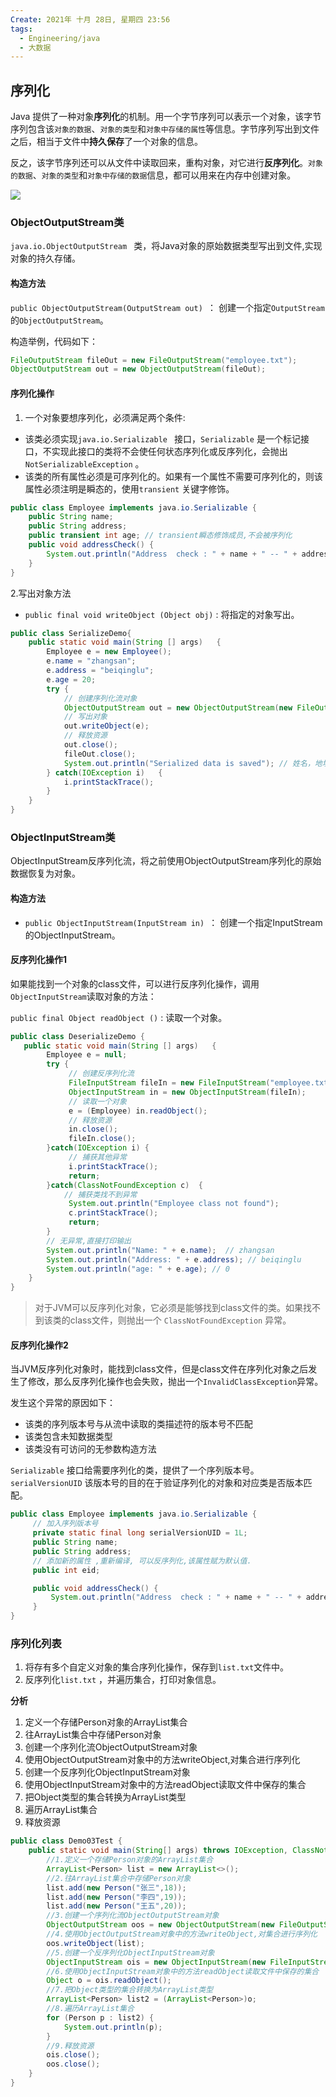 ```yaml
---
Create: 2021年 十月 28日, 星期四 23:56
tags: 
  - Engineering/java
  - 大数据
---
```

## 序列化

Java 提供了一种对象**序列化**的机制。用一个字节序列可以表示一个对象，该字节序列包含该`对象的数据`、`对象的类型`和`对象中存储的属性`等信息。字节序列写出到文件之后，相当于文件中**持久保存**了一个对象的信息。 

反之，该字节序列还可以从文件中读取回来，重构对象，对它进行**反序列化**。`对象的数据`、`对象的类型`和`对象中存储的数据`信息，都可以用来在内存中创建对象。

![](https://images-1257755739.cos.ap-guangzhou.myqcloud.com/hexo/posts/java-io/image-20200919234109085.png)

### ObjectOutputStream类

`java.io.ObjectOutputStream ` 类，将Java对象的原始数据类型写出到文件,实现对象的持久存储。

#### 构造方法

`public ObjectOutputStream(OutputStream out) `： 创建一个指定`OutputStream`的`ObjectOutputStream`。

构造举例，代码如下：  

```java
FileOutputStream fileOut = new FileOutputStream("employee.txt");
ObjectOutputStream out = new ObjectOutputStream(fileOut);
```

#### 序列化操作

1. 一个对象要想序列化，必须满足两个条件:

* 该类必须实现`java.io.Serializable ` 接口，`Serializable` 是一个标记接口，不实现此接口的类将不会使任何状态序列化或反序列化，会抛出`NotSerializableException` 。
* 该类的所有属性必须是可序列化的。如果有一个属性不需要可序列化的，则该属性必须注明是瞬态的，使用`transient` 关键字修饰。

```java
public class Employee implements java.io.Serializable {
    public String name;
    public String address;
    public transient int age; // transient瞬态修饰成员,不会被序列化
    public void addressCheck() {
      	System.out.println("Address  check : " + name + " -- " + address);
    }
}
```

2.写出对象方法

* `public final void writeObject (Object obj)` : 将指定的对象写出。

```java
public class SerializeDemo{
   	public static void main(String [] args)   {
    	Employee e = new Employee();
    	e.name = "zhangsan";
    	e.address = "beiqinglu";
    	e.age = 20; 
    	try {
      		// 创建序列化流对象
            ObjectOutputStream out = new ObjectOutputStream(new FileOutputStream("employee.txt"));
        	// 写出对象
        	out.writeObject(e);
        	// 释放资源
        	out.close();
        	fileOut.close();
        	System.out.println("Serialized data is saved"); // 姓名，地址被序列化，年龄没有被序列化。
        } catch(IOException i)   {
            i.printStackTrace();
        }
   	}
}
```

### ObjectInputStream类

ObjectInputStream反序列化流，将之前使用ObjectOutputStream序列化的原始数据恢复为对象。 

#### 构造方法

* `public ObjectInputStream(InputStream in) `： 创建一个指定InputStream的ObjectInputStream。

#### 反序列化操作1

如果能找到一个对象的class文件，可以进行反序列化操作，调用`ObjectInputStream`读取对象的方法：

`public final Object readObject ()` : 读取一个对象。

```java
public class DeserializeDemo {
   public static void main(String [] args)   {
        Employee e = null;
        try {		
             // 创建反序列化流
             FileInputStream fileIn = new FileInputStream("employee.txt");
             ObjectInputStream in = new ObjectInputStream(fileIn);
             // 读取一个对象
             e = (Employee) in.readObject();
             // 释放资源
             in.close();
             fileIn.close();
        }catch(IOException i) {
             // 捕获其他异常
             i.printStackTrace();
             return;
        }catch(ClassNotFoundException c)  {
        	// 捕获类找不到异常
             System.out.println("Employee class not found");
             c.printStackTrace();
             return;
        }
        // 无异常,直接打印输出
        System.out.println("Name: " + e.name);	// zhangsan
        System.out.println("Address: " + e.address); // beiqinglu
        System.out.println("age: " + e.age); // 0
    }
}
```

> 对于JVM可以反序列化对象，它必须是能够找到class文件的类。如果找不到该类的class文件，则抛出一个 `ClassNotFoundException` 异常。

#### **反序列化操作2**

当JVM反序列化对象时，能找到class文件，但是class文件在序列化对象之后发生了修改，那么反序列化操作也会失败，抛出一个`InvalidClassException`异常。

发生这个异常的原因如下：

* 该类的序列版本号与从流中读取的类描述符的版本号不匹配 
* 该类包含未知数据类型 
* 该类没有可访问的无参数构造方法 

`Serializable` 接口给需要序列化的类，提供了一个序列版本号。`serialVersionUID` 该版本号的目的在于验证序列化的对象和对应类是否版本匹配。

```java
public class Employee implements java.io.Serializable {
     // 加入序列版本号
     private static final long serialVersionUID = 1L;
     public String name;
     public String address;
     // 添加新的属性 ,重新编译, 可以反序列化,该属性赋为默认值.
     public int eid; 

     public void addressCheck() {
         System.out.println("Address  check : " + name + " -- " + address);
     }
}
```



### 序列化列表

1. 将存有多个自定义对象的集合序列化操作，保存到`list.txt`文件中。
2. 反序列化`list.txt` ，并遍历集合，打印对象信息。

**分析**

1. 定义一个存储Person对象的ArrayList集合
2. 往ArrayList集合中存储Person对象
3. 创建一个序列化流ObjectOutputStream对象
4. 使用ObjectOutputStream对象中的方法writeObject,对集合进行序列化
5. 创建一个反序列化ObjectInputStream对象
6. 使用ObjectInputStream对象中的方法readObject读取文件中保存的集合
7. 把Object类型的集合转换为ArrayList类型
8. 遍历ArrayList集合
9. 释放资源

```java
public class Demo03Test {
    public static void main(String[] args) throws IOException, ClassNotFoundException {
        //1.定义一个存储Person对象的ArrayList集合
        ArrayList<Person> list = new ArrayList<>();
        //2.往ArrayList集合中存储Person对象
        list.add(new Person("张三",18));
        list.add(new Person("李四",19));
        list.add(new Person("王五",20));
        //3.创建一个序列化流ObjectOutputStream对象
        ObjectOutputStream oos = new ObjectOutputStream(new FileOutputStream("10_IO\\list.txt"));
        //4.使用ObjectOutputStream对象中的方法writeObject,对集合进行序列化
        oos.writeObject(list);
        //5.创建一个反序列化ObjectInputStream对象
        ObjectInputStream ois = new ObjectInputStream(new FileInputStream("10_IO\\list.txt"));
        //6.使用ObjectInputStream对象中的方法readObject读取文件中保存的集合
        Object o = ois.readObject();
        //7.把Object类型的集合转换为ArrayList类型
        ArrayList<Person> list2 = (ArrayList<Person>)o;
        //8.遍历ArrayList集合
        for (Person p : list2) {
            System.out.println(p);
        }
        //9.释放资源
        ois.close();
        oos.close();
    }
}

```


##  
